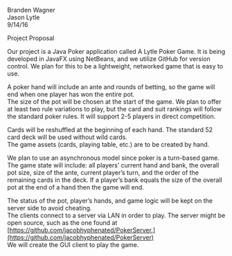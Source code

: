 Branden Wagner  
Jason Lytle  
9/14/16    

Project Proposal    

Our project is a Java Poker application called A Lytle Poker Game.  It is being developed in JavaFX using NetBeans, 
and we utilize GitHub for version control.  We plan for this to be a lightweight, networked game that is easy to use.   

A poker hand will include an ante and rounds of betting, so the game will end when one player has won the entire pot.  
The size of the pot will be chosen at the start of the game. We plan to offer at least two rule variations to play, 
but the card and suit rankings will follow the standard poker rules. It will support 2-5 players in direct competition.     

Cards will be reshuffled at the beginning of each hand.  The standard 52 card deck will be used without wild cards.  
The game assets (cards, playing table, etc.) are to be created by hand.    

We plan to use an asynchronous model since poker is a turn-based game.  The game state will include: 
all players’ current hand and bank, the overall pot size, size of the ante, current player’s turn, 
and the order of the remaining cards in the deck. If a player’s bank equals the size of the overall pot 
at the end of a hand then the game will end.    

The status of the pot, player’s hands, and game logic will be kept on the server side to avoid cheating.  
The clients connect to a server via LAN in order to play. The server might be open source, 
such as the one found at [https://github.com/jacobhyphenated/PokerServer.](https://github.com/jacobhyphenated/PokerServer)  
We will create the GUI client to play the game.

